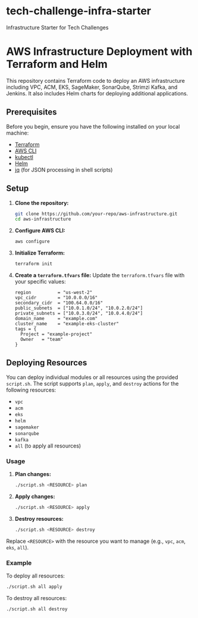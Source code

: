 # tech-challenge-infra-starter
Infrastructure Starter for Tech Challenges

# AWS Infrastructure Deployment with Terraform and Helm

This repository contains Terraform code to deploy an AWS infrastructure including VPC, ACM, EKS, SageMaker, SonarQube, Strimzi Kafka, and Jenkins. It also includes Helm charts for deploying additional applications.

## Prerequisites

Before you begin, ensure you have the following installed on your local machine:

- [Terraform](https://www.terraform.io/downloads.html)
- [AWS CLI](https://aws.amazon.com/cli/)
- [kubectl](https://kubernetes.io/docs/tasks/tools/install-kubectl/)
- [Helm](https://helm.sh/docs/intro/install/)
- [jq](https://stedolan.github.io/jq/download/) (for JSON processing in shell scripts)

## Setup

1. **Clone the repository:**
    ```sh
    git clone https://github.com/your-repo/aws-infrastructure.git
    cd aws-infrastructure
    ```

2. **Configure AWS CLI:**
    ```sh
    aws configure
    ```

3. **Initialize Terraform:**
    ```sh
    terraform init
    ```

4. **Create a `terraform.tfvars` file:**
    Update the `terraform.tfvars` file with your specific values:
    ```hcl
    region          = "us-west-2"
    vpc_cidr        = "10.0.0.0/16"
    secondary_cidr  = "100.64.0.0/16"
    public_subnets  = ["10.0.1.0/24", "10.0.2.0/24"]
    private_subnets = ["10.0.3.0/24", "10.0.4.0/24"]
    domain_name     = "example.com"
    cluster_name    = "example-eks-cluster"
    tags = {
      Project = "example-project"
      Owner   = "team"
    }
    ```

## Deploying Resources

You can deploy individual modules or all resources using the provided `script.sh`. The script supports `plan`, `apply`, and `destroy` actions for the following resources:

- `vpc`
- `acm`
- `eks`
- `helm`
- `sagemaker`
- `sonarqube`
- `kafka`
- `all` (to apply all resources)

### Usage

1. **Plan changes:**
    ```sh
    ./script.sh <RESOURCE> plan
    ```

2. **Apply changes:**
    ```sh
    ./script.sh <RESOURCE> apply
    ```

3. **Destroy resources:**
    ```sh
    ./script.sh <RESOURCE> destroy
    ```

Replace `<RESOURCE>` with the resource you want to manage (e.g., `vpc`, `acm`, `eks`, `all`).

### Example

To deploy all resources:
```sh
./script.sh all apply
```
To destroy all resources:
```sh 
./script.sh all destroy
```
